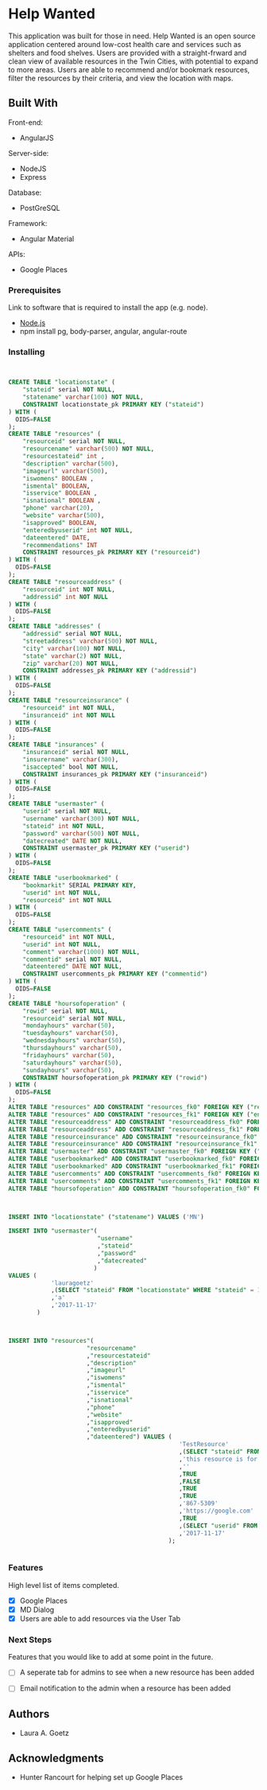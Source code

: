 # Help Wanted

This application was built for those in need.
Help Wanted is an open source application centered around low-cost health care and services such as shelters and food shelves.
Users are provided with a straight-frward and clean view of available resources in the Twin Cities, with potential to expand to more areas. Users are able to recommend and/or bookmark resources, filter the resources by their criteria, and view the location with maps.

## Built With

Front-end:

- AngularJS

Server-side:

- NodeJS
- Express

Database:

- PostGreSQL

Framework:

- Angular Material

APIs:

- Google Places


### Prerequisites

Link to software that is required to install the app (e.g. node).

- [Node.js](https://nodejs.org/en/)
- npm install pg, body-parser, angular, angular-route

### Installing

```sql


CREATE TABLE "locationstate" (
	"stateid" serial NOT NULL,
	"statename" varchar(100) NOT NULL,
	CONSTRAINT locationstate_pk PRIMARY KEY ("stateid")
) WITH (
  OIDS=FALSE
);
CREATE TABLE "resources" (
	"resourceid" serial NOT NULL,
	"resourcename" varchar(500) NOT NULL,
	"resourcestateid" int ,
	"description" varchar(500),
	"imageurl" varchar(500),
	"iswomens" BOOLEAN ,
	"ismental" BOOLEAN,
	"isservice" BOOLEAN ,
	"isnational" BOOLEAN ,
	"phone" varchar(20),
	"website" varchar(500),
	"isapproved" BOOLEAN,
	"enteredbyuserid" int NOT NULL,
	"dateentered" DATE,
	"recommendations" INT
	CONSTRAINT resources_pk PRIMARY KEY ("resourceid")
) WITH (
  OIDS=FALSE
);
CREATE TABLE "resourceaddress" (
	"resourceid" int NOT NULL,
	"addressid" int NOT NULL
) WITH (
  OIDS=FALSE
);
CREATE TABLE "addresses" (
	"addressid" serial NOT NULL,
	"streetaddress" varchar(500) NOT NULL,
	"city" varchar(100) NOT NULL,
	"state" varchar(2) NOT NULL,
	"zip" varchar(20) NOT NULL,
	CONSTRAINT addresses_pk PRIMARY KEY ("addressid")
) WITH (
  OIDS=FALSE
);
CREATE TABLE "resourceinsurance" (
	"resourceid" int NOT NULL,
	"insuranceid" int NOT NULL
) WITH (
  OIDS=FALSE
);
CREATE TABLE "insurances" (
	"insuranceid" serial NOT NULL,
	"insurername" varchar(300),
	"isaccepted" bool NOT NULL,
	CONSTRAINT insurances_pk PRIMARY KEY ("insuranceid")
) WITH (
  OIDS=FALSE
);
CREATE TABLE "usermaster" (
	"userid" serial NOT NULL,
	"username" varchar(300) NOT NULL,
	"stateid" int NOT NULL,
	"password" varchar(500) NOT NULL,
	"datecreated" DATE NOT NULL,
	CONSTRAINT usermaster_pk PRIMARY KEY ("userid")
) WITH (
  OIDS=FALSE
);
CREATE TABLE "userbookmarked" (
	"bookmarkit" SERIAL PRIMARY KEY,
	"userid" int NOT NULL,
	"resourceid" int NOT NULL
) WITH (
  OIDS=FALSE
);
CREATE TABLE "usercomments" (
	"resourceid" int NOT NULL,
	"userid" int NOT NULL,
	"comment" varchar(1000) NOT NULL,
	"commentid" serial NOT NULL,
	"dateentered" DATE NOT NULL,
	CONSTRAINT usercomments_pk PRIMARY KEY ("commentid")
) WITH (
  OIDS=FALSE
);
CREATE TABLE "hoursofoperation" (
	"rowid" serial NOT NULL,
	"resourceid" serial NOT NULL,
	"mondayhours" varchar(50),
	"tuesdayhours" varchar(50),
	"wednesdayhours" varchar(50),
	"thursdayhours" varchar(50),
	"fridayhours" varchar(50),
	"saturdayhours" varchar(50),
	"sundayhours" varchar(50),
	CONSTRAINT hoursofoperation_pk PRIMARY KEY ("rowid")
) WITH (
  OIDS=FALSE
);
ALTER TABLE "resources" ADD CONSTRAINT "resources_fk0" FOREIGN KEY ("resourcestateid") REFERENCES "locationstate"("stateid");
ALTER TABLE "resources" ADD CONSTRAINT "resources_fk1" FOREIGN KEY ("enteredbyuserid") REFERENCES "usermaster"("userid");
ALTER TABLE "resourceaddress" ADD CONSTRAINT "resourceaddress_fk0" FOREIGN KEY ("resourceid") REFERENCES "resources"("resourceid");
ALTER TABLE "resourceaddress" ADD CONSTRAINT "resourceaddress_fk1" FOREIGN KEY ("addressid") REFERENCES "addresses"("addressid");
ALTER TABLE "resourceinsurance" ADD CONSTRAINT "resourceinsurance_fk0" FOREIGN KEY ("resourceid") REFERENCES "resources"("resourceid");
ALTER TABLE "resourceinsurance" ADD CONSTRAINT "resourceinsurance_fk1" FOREIGN KEY ("insuranceid") REFERENCES "insurances"("insuranceid");
ALTER TABLE "usermaster" ADD CONSTRAINT "usermaster_fk0" FOREIGN KEY ("stateid") REFERENCES "locationstate"("stateid");
ALTER TABLE "userbookmarked" ADD CONSTRAINT "userbookmarked_fk0" FOREIGN KEY ("userid") REFERENCES "usermaster"("userid");
ALTER TABLE "userbookmarked" ADD CONSTRAINT "userbookmarked_fk1" FOREIGN KEY ("resourceid") REFERENCES "resources"("resourceid");
ALTER TABLE "usercomments" ADD CONSTRAINT "usercomments_fk0" FOREIGN KEY ("resourceid") REFERENCES "resources"("resourceid");
ALTER TABLE "usercomments" ADD CONSTRAINT "usercomments_fk1" FOREIGN KEY ("userid") REFERENCES "usermaster"("userid");
ALTER TABLE "hoursofoperation" ADD CONSTRAINT "hoursofoperation_fk0" FOREIGN KEY ("resourceid") REFERENCES "resources"("resourceid");



INSERT INTO "locationstate" ("statename") VALUES ('MN')

INSERT INTO "usermaster"(
						 "username"
						 ,"stateid"
						 ,"password"
						 ,"datecreated"
					    )
VALUES (
			'lauragoetz'
			,(SELECT "stateid" FROM "locationstate" WHERE "stateid" = 1)
			,'a'
			,'2017-11-17'
		)



INSERT INTO "resources"(
					  "resourcename"
					  ,"resourcestateid"
					  ,"description"
					  ,"imageurl"
					  ,"iswomens"
					  ,"ismental"
					  ,"isservice"
					  ,"isnational"
					  ,"phone"
					  ,"website"
					  ,"isapproved"
					  ,"enteredbyuserid"
					  ,"dateentered") VALUES (
								  				'TestResource'
								  				,(SELECT "stateid" FROM "locationstate" WHERE "stateid" = 1)
								  				,'this resource is for testing'
								  				,''
								  				,TRUE
								  				,FALSE
								  				,TRUE
								  				,TRUE
								  				,'867-5309'
								  				,'https://google.com'
								  				,TRUE
								  				,(SELECT "userid" FROM "usermaster" WHERE "userid" = 1)
								  				,'2017-11-17'
								 			 );



```


### Features

High level list of items completed.

- [x] Google Places
- [x] MD Dialog
- [x] Users are able to add resources via the User Tab

### Next Steps

Features that you would like to add at some point in the future.

- [ ] A seperate tab for admins to see when a new resource has been added
- [ ] Email notification to the admin when a resource has been added


## Authors

* Laura A. Goetz


## Acknowledgments

* Hunter Rancourt for helping set up Google Places
